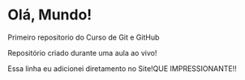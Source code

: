 # Olá, Mundo!
 Primeiro repositorio do Curso de Git e GitHub

 Repositório criado durante uma aula ao vivo!

 Essa linha eu adicionei diretamento no Site!QUE IMPRESSIONANTE!!
